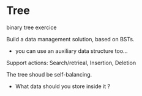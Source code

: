 # Tree
 binary tree exercice

 Build a data management solution, based on BSTs.
- you can use an auxiliary data structure too...

Support actions: Search/retrieal, Insertion, Deletion

The tree shoud be self-balancing.
- What data should you store inside it ?
